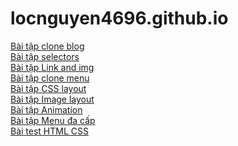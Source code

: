 # locnguyen4696.github.io
<a href="https://locnguyen4696.github.io/bt-clone-blog/index.html">Bài tập clone blog</a><br>
<a href="https://locnguyen4696.github.io/bt-selectors/index.html">Bài tập selectors</a><br>
<a href="https://locnguyen4696.github.io/bt-link-and-img/index.html">Bài tập Link and img</a><br>
<a href="https://locnguyen4696.github.io/bt-clone-menu/">Bài tập clone menu</a><br>
<a href="https://locnguyen4696.github.io/bt-css-layout/">Bài tập CSS layout</a><br>
<a href="https://locnguyen4696.github.io/bt-image-layout/index.html">Bài tập Image layout</a><br>
<a href="https://locnguyen4696.github.io/bt-animation/index.html">Bài tập Animation</a><br>
<a href="https://locnguyen4696.github.io/bt-menu-da-cap/index.html">Bài tập Menu đa cấp</a><br>
<a href="https://locnguyen4696.github.io/html-test/index.html">Bài test HTML CSS</a><br>

